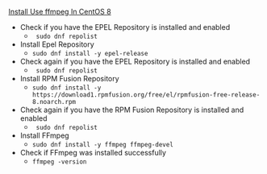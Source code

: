 [Install Use ffmpeg In CentOS 8](https://linuxhint.com/install-use-ffmpeg-in-centos8/)<br />

* Check if you have the EPEL Repository is installed and enabled
  * ` sudo dnf repolist`
* Install Epel Repository
  * `sudo dnf install -y epel-release`
* Check again if you have the EPEL Repository is installed and enabled
  * ` sudo dnf repolist`
* Install RPM Fusion Repository
  * `sudo dnf install -y https://download1.rpmfusion.org/free/el/rpmfusion-free-release-8.noarch.rpm`
* Check again if you have the RPM Fusion Repository is installed and enabled
  * ` sudo dnf repolist`
* Install FFmpeg
  * `sudo dnf install -y ffmpeg ffmpeg-devel`
* Check if FFmpeg was installed successfully
  * `ffmpeg -version`
